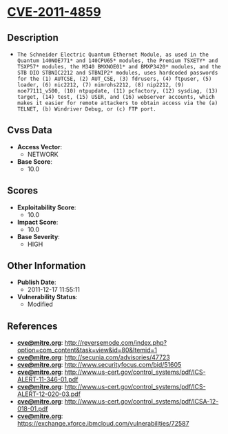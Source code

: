 
# [CVE-2011-4859](https://cve.mitre.org/cgi-bin/cvename.cgi?name=CVE-2011-4859)

## Description

- `The Schneider Electric Quantum Ethernet Module, as used in the Quantum 140NOE771* and 140CPU65* modules, the Premium TSXETY* and TSXP57* modules, the M340 BMXNOE01* and BMXP3420* modules, and the STB DIO STBNIC2212 and STBNIP2* modules, uses hardcoded passwords for the (1) AUTCSE, (2) AUT_CSE, (3) fdrusers, (4) ftpuser, (5) loader, (6) nic2212, (7) nimrohs2212, (8) nip2212, (9) noe77111_v500, (10) ntpupdate, (11) pcfactory, (12) sysdiag, (13) target, (14) test, (15) USER, and (16) webserver accounts, which makes it easier for remote attackers to obtain access via the (a) TELNET, (b) Windriver Debug, or (c) FTP port.`

## Cvss Data

- **Access Vector**:
  - NETWORK
- **Base Score**:
  - 10.0

## Scores

- **Exploitability Score**:
  - 10.0
- **Impact Score**:
  - 10.0
- **Base Severity**:
  - HIGH

## Other Information

- **Publish Date**:
  - 2011-12-17 11:55:11
- **Vulnerability Status**:
  - Modified

## References

- **cve@mitre.org**: http://reversemode.com/index.php?option=com_content&task=view&id=80&Itemid=1
- **cve@mitre.org**: http://secunia.com/advisories/47723
- **cve@mitre.org**: http://www.securityfocus.com/bid/51605
- **cve@mitre.org**: http://www.us-cert.gov/control_systems/pdf/ICS-ALERT-11-346-01.pdf
- **cve@mitre.org**: http://www.us-cert.gov/control_systems/pdf/ICS-ALERT-12-020-03.pdf
- **cve@mitre.org**: http://www.us-cert.gov/control_systems/pdf/ICSA-12-018-01.pdf
- **cve@mitre.org**: https://exchange.xforce.ibmcloud.com/vulnerabilities/72587
